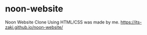 # noon-website
Noon Website Clone Using HTML/CSS was made by me.
https://its-zaki.github.io/noon-website/
